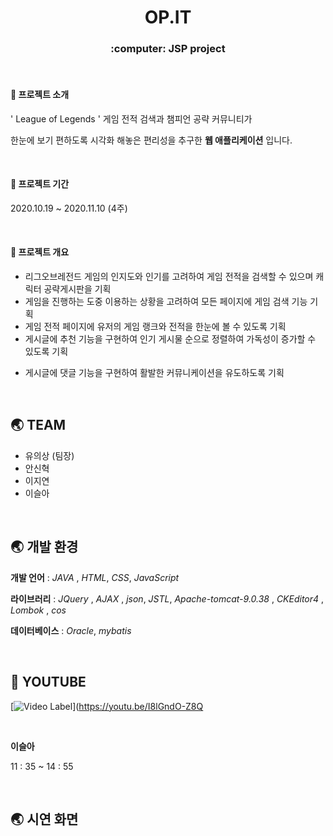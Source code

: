 # <h1 align = "center"> OP.IT </h1>

<h3 align = "center"> :computer:  JSP project </h3> 



<br>

#### :thought_balloon: ​프로젝트 소개 

' League of Legends ' 게임 전적 검색과 챔피언 공략 커뮤니티가  

한눈에 보기 편하도록 시각화 해놓은 편리성을 추구한 **웹 애플리케이션** 입니다. 



<br>



#### :thought_balloon: ​프로젝트 기간

 2020.10.19 ~ 2020.11.10  (4주)

<br>



#### :thought_balloon: ​프로젝트 개요 

- 리그오브레전드 게임의 인지도와  인기를 고려하여 게임 전적을 검색할 수 있으며 캐릭터 공략게시판을 기획 
- 게임을 진행하는 도중 이용하는  상황을 고려하여 모든 페이지에 게임 검색 기능 기획  
- 게임 전적 페이지에 유저의 게임  랭크와 전적을 한눈에 볼 수 있도록 기획  
- 게시글에 추천 기능을 구현하여  인기 게시물 순으로 정렬하여 가독성이 증가할 수 있도록 기획  

* 게시글에 댓글 기능을 구현하여 활발한 커뮤니케이션을 유도하도록 기획

  

<br>



## :earth_asia: ​TEAM  

* 유의상 (팀장)
* 안신혁
* 이지연
* 이슬아

<br>



## :earth_asia: 개발 환경

**개발 언어** :  *JAVA* , *HTML*, *CSS*, *JavaScript* 

**라이브러리** :  *JQuery* , *AJAX*  , *json*,  *JSTL*, *Apache-tomcat-9.0.38* , *CKEditor4* , *Lombok* , *cos*

**데이터베이스** : *Oracle*, *mybatis*

<br>



## :movie_camera: YOUTUBE 

[![Video Label](https://user-images.githubusercontent.com/67575406/105845453-173b9c00-601e-11eb-9399-869bbac6073f.JPG)](https://youtu.be/I8lGndO-Z8Q


<br>



**이슬아** 

 11 : 35 ~ 14 : 55

<br>

## :earth_asia: ​시연 화면


